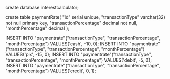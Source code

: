 create database interestcalculator;

create table paymentRate(
"id" serial unique,
"transactionType" varchar(32) not null primary key,
"transactionPercentage" decimal not null,
"monthPercentage" decimal
);

INSERT INTO "paymentrate"("transactionType", "transactionPercentage", "monthPercentage") VALUES('cash', -10, 0);
INSERT INTO "paymentrate"("transactionType", "transactionPercentage", "monthPercentage") VALUES('pix', -15, 0);
INSERT INTO "paymentrate"("transactionType", "transactionPercentage", "monthPercentage") VALUES('debit', -5, 0);
INSERT INTO "paymentrate"("transactionType", "transactionPercentage", "monthPercentage") VALUES('credit', 0, 1);
